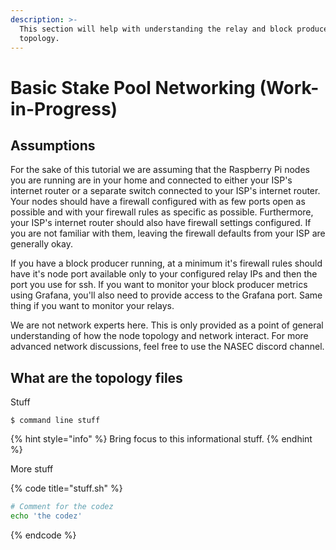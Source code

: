 ```yaml
---
description: >-
  This section will help with understanding the relay and block producer
  topology.
---
```


# Basic Stake Pool Networking \(Work-in-Progress\)

## Assumptions

For the sake of this tutorial we are assuming that the Raspberry Pi nodes you are running are in your home and connected to either your ISP's internet router or a separate switch connected to your ISP's internet router. Your nodes should have a firewall configured with as few ports open as possible and with your firewall rules as specific as possible. Furthermore, your ISP's internet router should also have firewall settings configured. If you are not familiar with them, leaving the firewall defaults from your ISP are generally okay.

If you have a block producer running, at a minimum it's firewall rules should have it's node port available only to your configured relay IPs and then the port you use for ssh. If you want to monitor your block producer metrics using Grafana, you'll also need to provide access to the Grafana port. Same thing if you want to monitor your relays.

We are not network experts here. This is only provided as a point of general understanding of how the node topology and network interact. For more advanced network discussions, feel free to use the NASEC discord channel.

## What are the topology files

Stuff

```
$ command line stuff
```

{% hint style="info" %}
 Bring focus to this informational stuff.
{% endhint %}

More stuff

{% code title="stuff.sh" %}
```bash
# Comment for the codez
echo 'the codez'
```
{% endcode %}



